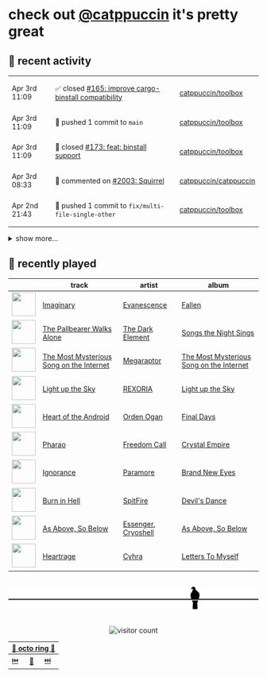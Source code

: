 # check out [@catppuccin](https://github.com/catppuccin) it's pretty great

## 📅 recent activity

<!-- SCRIPT:REPLACE:GITHUB -->
<table>
<tbody>
<tr>
<td><span title='2024-04-03T11:09:12+00:00'>Apr 3rd 11:09</span></td>
<td>

✅ closed [#165: improve cargo-binstall compatibility](https://github.com/catppuccin/toolbox/issues/165)

</td>
<td>

[catppuccin/toolbox](https://github.com/catppuccin/toolbox)

</td>
</tr>
<tr>
<td><span title='2024-04-03T11:09:12+00:00'>Apr 3rd 11:09</span></td>
<td>

🚢 pushed 1 commit to `main`

</td>
<td>

[catppuccin/toolbox](https://github.com/catppuccin/toolbox)

</td>
</tr>
<tr>
<td><span title='2024-04-03T11:09:11+00:00'>Apr 3rd 11:09</span></td>
<td>

🎉 closed [#173: feat: binstall support](https://github.com/catppuccin/toolbox/pull/173)

</td>
<td>

[catppuccin/toolbox](https://github.com/catppuccin/toolbox)

</td>
</tr>
<tr>
<td><span title='2024-04-03T08:33:53+00:00'>Apr 3rd 08:33</span></td>
<td>

💬 commented on [#2003: Squirrel](https://github.com/catppuccin/catppuccin/issues/2003)

</td>
<td>

[catppuccin/catppuccin](https://github.com/catppuccin/catppuccin)

</td>
</tr>
<tr>
<td><span title='2024-04-02T21:43:52+00:00'>Apr 2nd 21:43</span></td>
<td>

🚢 pushed 1 commit to `fix/multi-file-single-other`

</td>
<td>

[catppuccin/toolbox](https://github.com/catppuccin/toolbox)

</td>
</tr>
</tbody>
</table>

<details>
<summary>show more...</summary>
<table>
<tbody>
<tr>
<td><span title='2024-04-02T21:43:25+00:00'>Apr 2nd 21:43</span></td>
<td>

🚀 opened [#171: feat: allow overrides of any matrix iterable](https://github.com/catppuccin/toolbox/pull/171)

</td>
<td>

[catppuccin/toolbox](https://github.com/catppuccin/toolbox)

</td>
</tr>
<tr>
<td><span title='2024-04-02T19:12:45+00:00'>Apr 2nd 19:12</span></td>
<td>

🚀 opened [#15: whiskers 2.0.2](https://github.com/catppuccin/homebrew-tap/pull/15)

</td>
<td>

[catppuccin/homebrew-tap](https://github.com/catppuccin/homebrew-tap)

</td>
</tr>
<tr>
<td><span title='2024-04-02T19:10:04+00:00'>Apr 2nd 19:10</span></td>
<td>

🚢 pushed 1 commit to `main`

</td>
<td>

[catppuccin/toolbox](https://github.com/catppuccin/toolbox)

</td>
</tr>
<tr>
<td><span title='2024-04-02T19:10:03+00:00'>Apr 2nd 19:10</span></td>
<td>

🎉 closed [#170: chore: release main](https://github.com/catppuccin/toolbox/pull/170)

</td>
<td>

[catppuccin/toolbox](https://github.com/catppuccin/toolbox)

</td>
</tr>
<tr>
<td><span title='2024-04-02T19:09:06+00:00'>Apr 2nd 19:09</span></td>
<td>

✅ closed [#168: Support multi-flavour mode with matrix generation](https://github.com/catppuccin/toolbox/issues/168)

</td>
<td>

[catppuccin/toolbox](https://github.com/catppuccin/toolbox)

</td>
</tr>
<tr>
<td><span title='2024-04-02T19:09:06+00:00'>Apr 2nd 19:09</span></td>
<td>

🚢 pushed 1 commit to `main`

</td>
<td>

[catppuccin/toolbox](https://github.com/catppuccin/toolbox)

</td>
</tr>
<tr>
<td><span title='2024-04-02T19:09:05+00:00'>Apr 2nd 19:09</span></td>
<td>

🎉 closed [#169: fix: put flavors/flavor into context even when matrix is used](https://github.com/catppuccin/toolbox/pull/169)

</td>
<td>

[catppuccin/toolbox](https://github.com/catppuccin/toolbox)

</td>
</tr>
<tr>
<td><span title='2024-04-02T18:59:39+00:00'>Apr 2nd 18:59</span></td>
<td>

🚀 opened [#169: fix: put flavors/flavor into context even when matrix is used](https://github.com/catppuccin/toolbox/pull/169)

</td>
<td>

[catppuccin/toolbox](https://github.com/catppuccin/toolbox)

</td>
</tr>
<tr>
<td><span title='2024-04-02T08:25:48+00:00'>Apr 2nd 08:25</span></td>
<td>

💬 commented on [#2092: Lite XL](https://github.com/catppuccin/catppuccin/issues/2092)

</td>
<td>

[catppuccin/catppuccin](https://github.com/catppuccin/catppuccin)

</td>
</tr>
<tr>
<td><span title='2024-04-02T08:25:47+00:00'>Apr 2nd 08:25</span></td>
<td>

✅ closed [#2092: Lite XL](https://github.com/catppuccin/catppuccin/issues/2092)

</td>
<td>

[catppuccin/catppuccin](https://github.com/catppuccin/catppuccin)

</td>
</tr>
<tr>
<td><span title='2024-04-01T18:44:58+00:00'>Apr 1st 18:44</span></td>
<td>

💬 commented on [#2347: docs: add catppuccin/fr33zmenu (#2276)](https://github.com/catppuccin/catppuccin/pull/2347)

</td>
<td>

[catppuccin/catppuccin](https://github.com/catppuccin/catppuccin)

</td>
</tr>
<tr>
<td><span title='2024-04-01T18:44:55+00:00'>Apr 1st 18:44</span></td>
<td>

🚢 pushed 1 commit to `main`

</td>
<td>

[catppuccin/catppuccin](https://github.com/catppuccin/catppuccin)

</td>
</tr>
<tr>
<td><span title='2024-04-01T18:44:55+00:00'>Apr 1st 18:44</span></td>
<td>

✅ closed [#2276: fr33zmenu](https://github.com/catppuccin/catppuccin/issues/2276)

</td>
<td>

[catppuccin/catppuccin](https://github.com/catppuccin/catppuccin)

</td>
</tr>
<tr>
<td><span title='2024-04-01T18:44:54+00:00'>Apr 1st 18:44</span></td>
<td>

🎉 closed [#2347: docs: add catppuccin/fr33zmenu (#2276)](https://github.com/catppuccin/catppuccin/pull/2347)

</td>
<td>

[catppuccin/catppuccin](https://github.com/catppuccin/catppuccin)

</td>
</tr>
<tr>
<td><span title='2024-04-01T17:12:50+00:00'>Apr 1st 17:12</span></td>
<td>

✅ closed [#12: catwalk cannot be installed via home-brew](https://github.com/catppuccin/homebrew-tap/issues/12)

</td>
<td>

[catppuccin/homebrew-tap](https://github.com/catppuccin/homebrew-tap)

</td>
</tr>
</tbody>
</table>
</details>
<!-- SCRIPT:REPLACE:GITHUB -->

## 🎵 recently played

<!-- SCRIPT:REPLACE:SPOTIFY -->
| | track | artist | album |
| - | - | - | - |
| <img src="https://i.scdn.co/image/ab67616d0000485125f49ab23f0ec6332efef432" width="48" height="48"> | [Imaginary](https://open.spotify.com/track/7q6CybWAg3uYLgS5tDWqmd) | [Evanescence](https://open.spotify.com/artist/5nGIFgo0shDenQYSE0Sn7c) | [Fallen](https://open.spotify.com/track/7q6CybWAg3uYLgS5tDWqmd) |
| <img src="https://i.scdn.co/image/ab67616d00004851c7018d8997d7fdda09777c90" width="48" height="48"> | [The Pallbearer Walks Alone](https://open.spotify.com/track/1aYnLo1tfVAgw6kfksoz7S) | [The Dark Element](https://open.spotify.com/artist/4yWabEiTzKShbBiy14Xx7f) | [Songs the Night Sings](https://open.spotify.com/track/1aYnLo1tfVAgw6kfksoz7S) |
| <img src="https://i.scdn.co/image/ab67616d0000485187283ca08f2d4c2926d87f88" width="48" height="48"> | [The Most Mysterious Song on the Internet](https://open.spotify.com/track/53kRFipzPmLV6RRW0omVOH) | [Megaraptor](https://open.spotify.com/artist/1I98HSdBKIcRpCmd839ZyA) | [The Most Mysterious Song on the Internet](https://open.spotify.com/track/53kRFipzPmLV6RRW0omVOH) |
| <img src="https://i.scdn.co/image/ab67616d000048510313a79b1e94c8575a4379cc" width="48" height="48"> | [Light up the Sky](https://open.spotify.com/track/1rS8aSBVuN23jol7N1yCPU) | [REXORIA](https://open.spotify.com/artist/5oMfYeXrlGFv6DgrQ6zCtK) | [Light up the Sky](https://open.spotify.com/track/1rS8aSBVuN23jol7N1yCPU) |
| <img src="https://i.scdn.co/image/ab67616d00004851c5f36c17f192c3971e7de1db" width="48" height="48"> | [Heart of the Android](https://open.spotify.com/track/2uaumGP1q93nQk3wjy3KAI) | [Orden Ogan](https://open.spotify.com/artist/3t5X2CVDf5mrlIx1SdvWYM) | [Final Days](https://open.spotify.com/track/2uaumGP1q93nQk3wjy3KAI) |
| <img src="https://i.scdn.co/image/ab67616d0000485138430038d66010355177db8e" width="48" height="48"> | [Pharao](https://open.spotify.com/track/4xHffq5S3WgoMepz76aFFJ) | [Freedom Call](https://open.spotify.com/artist/55RDuy7cQW2Dqrcz3Jjl6F) | [Crystal Empire](https://open.spotify.com/track/4xHffq5S3WgoMepz76aFFJ) |
| <img src="https://i.scdn.co/image/ab67616d00004851b9abbedc516dd297039977bd" width="48" height="48"> | [Ignorance](https://open.spotify.com/track/5ZdrNnYV5VZWds4WXKf8kf) | [Paramore](https://open.spotify.com/artist/74XFHRwlV6OrjEM0A2NCMF) | [Brand New Eyes](https://open.spotify.com/track/5ZdrNnYV5VZWds4WXKf8kf) |
| <img src="https://i.scdn.co/image/ab67616d0000485101702543aa6a780aa2698955" width="48" height="48"> | [Burn in Hell](https://open.spotify.com/track/6gdYrUjvp8oa8G9TlxbyRf) | [SpitFire](https://open.spotify.com/artist/0aG9IlDRxMn7weGTmbvWoH) | [Devil's Dance](https://open.spotify.com/track/6gdYrUjvp8oa8G9TlxbyRf) |
| <img src="https://i.scdn.co/image/ab67616d00004851e579f3fa0808911758621288" width="48" height="48"> | [As Above, So Below](https://open.spotify.com/track/3bMuu33UceuBtTdfK4k1uk) | [Essenger](https://open.spotify.com/artist/3vc0JWD1Nj1VLrgJ1x3cjE), [Cryoshell](https://open.spotify.com/artist/65jgj6SqhyQN9TEh5g0Unu) | [As Above, So Below](https://open.spotify.com/track/3bMuu33UceuBtTdfK4k1uk) |
| <img src="https://i.scdn.co/image/ab67616d00004851e684361883b699ad7d7fc805" width="48" height="48"> | [Heartrage](https://open.spotify.com/track/0RPYTS5711Jl9MuGvzUE9s) | [Cyhra](https://open.spotify.com/artist/6tkhw6PSVw7b2M7h5fLBLE) | [Letters To Myself](https://open.spotify.com/track/0RPYTS5711Jl9MuGvzUE9s) |

<!-- SCRIPT:REPLACE:SPOTIFY -->

<br>

<div align="center">

<picture>
    <source media="(prefers-color-scheme: light)" srcset="assets/pigeon-light.svg">
    <source media="(prefers-color-scheme: dark)" srcset="assets/pigeon-dark.svg">
    <img alt="pigeon sitting on a wire" src="assets/pigeon-light.svg">
</picture>

<br>
<br>

![visitor count](https://profile-counter.glitch.me/backwardspy/count.svg)

<table>
    <thead>
        <th colspan="3"><a href="https://octo-ring.com">🐙 octo ring 🐙</a></th>
    </thead>
    <tbody>
        <td><a href="https://octo-ring.com/p/backwardspy/prev">⏮️</a></td>
        <td><a href="https://octo-ring.com/p/backwardspy/random">🔀</a></td>
        <td><a href="https://octo-ring.com/p/backwardspy/next">⏭️</a></td>
    </tbody>
</table>

</div>
